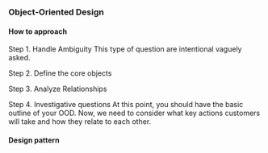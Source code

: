 ### Object-Oriented Design
#### How to approach
Step 1. Handle Ambiguity
This type of question are intentional vaguely asked. 

Step 2. Define the core objects

Step 3. Analyze Relationships

Step 4. Investigative questions
At this point, you should have the basic outline of your OOD. Now, we need to 
consider what key actions customers will take and how they relate to each other.

#### Design pattern

